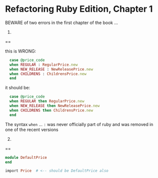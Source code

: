 Refactoring Ruby Edition, Chapter 1
===============

BEWARE of two errors in the first
chapter of the book ... 

1)
==

this is WRONG:

```ruby
  case @price_code
  when REGULAR : RegularPrice.new
  when NEW_RELEASE : NewReleasePrice.new
  when CHILDRENS : ChildrensPrice.new
  end
```

it should be:

```ruby
  case @price_code
  when REGULAR then RegularPrice.new
  when NEW_RELEASE then NewReleasePrice.new
  when CHILDRENS then ChildrensPrice.new
  end
```

The syntax `when` ... `:` was never officially part of ruby
and was removed in one of the recent versions

2)
==

```ruby
module DefaultPrice
end

import Price  # <-- should be DefaultPrice also
```
